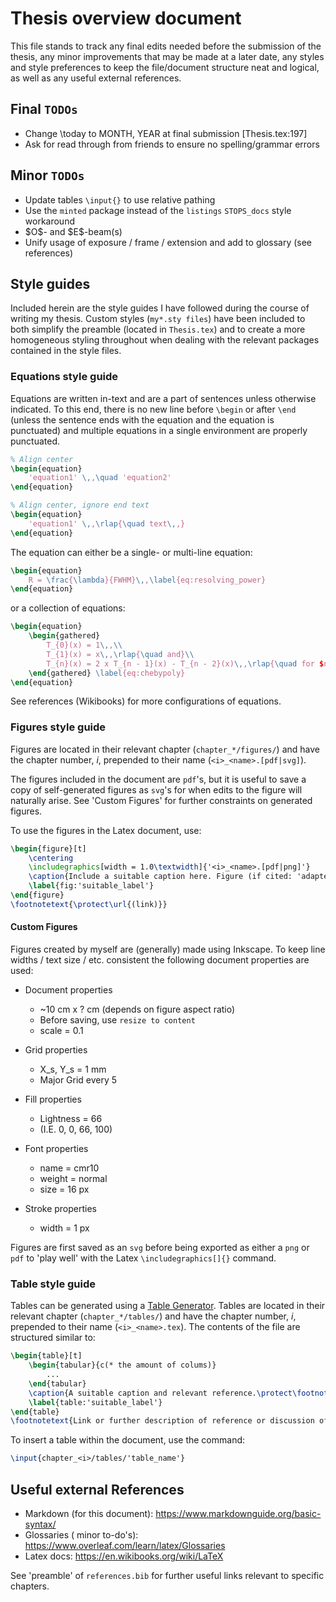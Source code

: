 # Thesis overview document

This file stands to track any final edits needed before the submission of the thesis, any minor improvements that may be made at a later date, any styles and style preferences to keep the file/document structure neat and logical, as well as any useful external references.

## Final `TODOs`

* Change \today to MONTH, YEAR at final submission [Thesis.tex:197]
* Ask for read through from friends to ensure no spelling/grammar errors

## Minor `TODOs`

* Update tables `\input{}` to use relative pathing
* Use the `minted` package instead of the `listings` `STOPS_docs` style workaround
* \$O\$- and \$E\$-beam(s)
* Unify usage of exposure / frame / extension and add to glossary (see references)

## Style guides

Included herein are the style guides I have followed during the course of writing my thesis. Custom styles (`my*.sty files`) have been included to both simplify the preamble (located in `Thesis.tex`) and to create a more homogeneous styling throughout when dealing with the relevant packages contained in the style files.

### Equations style guide

Equations are written in-text and are a part of sentences unless otherwise indicated. To this end, there is no new line before `\begin` or after `\end` (unless the sentence ends with the equation and the equation is punctuated) and multiple equations in a single environment are properly punctuated.

```Latex
% Align center
\begin{equation}
    'equation1' \,,\quad 'equation2'
\end{equation}

% Align center, ignore end text
\begin{equation}
    'equation1' \,,\rlap{\quad text\,,}
\end{equation}
```

The equation can either be a single- or multi-line equation:

```Latex
\begin{equation}
    R = \frac{\lambda}{FWHM}\,,\label{eq:resolving_power}
\end{equation}
```

or a collection of equations:

```Latex
\begin{equation}
    \begin{gathered}
        T_{0}(x) = 1\,,\\
        T_{1}(x) = x\,,\rlap{\quad and}\\
        T_{n}(x) = 2 x T_{n - 1}(x) - T_{n - 2}(x)\,,\rlap{\quad for $n > 1$\,,}
    \end{gathered} \label{eq:chebypoly}
\end{equation}
```

See references (Wikibooks) for more configurations of equations.

### Figures style guide

Figures are located in their relevant chapter (`chapter_*/figures/`) and have the chapter number, $i$, prepended to their name (`<i>_<name>.[pdf|svg]`).

The figures included in the document are `pdf`'s, but it is useful to save a copy of self-generated figures as `svg`'s for when edits to the figure will naturally arise. See 'Custom Figures' for further constraints on generated figures.

To use the figures in the Latex document, use:

```Latex
\begin{figure}[t]
    \centering
    \includegraphics[width = 1.0\textwidth]{'<i>_<name>.[pdf|png]'}
    \caption{Include a suitable caption here. Figure (if cited: 'adapted from', if own: 'created using') 'source'.(if link: \protect\footnotemark)}
    \label{fig:'suitable_label'}
\end{figure}
\footnotetext{\protect\url{(link)}}
```

#### Custom Figures

Figures created by myself are (generally) made using Inkscape. To keep line widths / text size / etc. consistent the following document properties are used:

* Document properties
  * ~10 cm x ? cm (depends on figure aspect ratio)
  * Before saving, use `resize to content`
  * scale = 0.1

* Grid properties
  * X_s, Y_s = 1 mm
  * Major Grid every 5

* Fill properties
  * Lightness = 66
  * (I.E. 0, 0, 66, 100)

* Font properties
  * name = cmr10
  * weight = normal
  * size = 16 px

* Stroke properties
  * width = 1 px

Figures are first saved as an `svg` before being exported as either a `png` or `pdf` to 'play well' with the Latex `\includegraphics[]{}` command.

### Table style guide

Tables can be generated using a [Table Generator](https://www.tablesgenerator.com/). Tables are located in their relevant chapter (`chapter_*/tables/`) and have the chapter number, $i$, prepended to their name (`<i>_<name>.tex`). The contents of the file are structured similar to:

```Latex
\begin{table}[t]
    \begin{tabular}{c(* the amount of colums)}
        ...
    \end{tabular}
    \caption{A suitable caption and relevant reference.\protect\footnotemark}
    \label{table:'suitable_label'}
\end{table}
\footnotetext{Link or further description of reference or discussion of footnotemark in text.}
```

To insert a table within the document, use the command:

```Latex
\input{chapter_<i>/tables/'table_name'}
```

## Useful external References

* Markdown (for this document): <https://www.markdownguide.org/basic-syntax/>
* Glossaries ( minor to-do's): <https://www.overleaf.com/learn/latex/Glossaries>
* Latex docs: <https://en.wikibooks.org/wiki/LaTeX>

See 'preamble' of `references.bib` for further useful links relevant to specific chapters.
